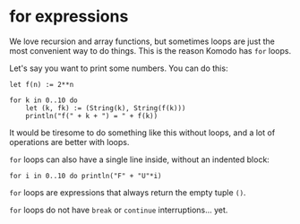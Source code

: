 # for expressions

We love recursion and array functions, but sometimes loops are just the most convenient way to do things. This is the reason Komodo has `for` loops.

Let's say you want to print some numbers. You can do this:

```
let f(n) := 2**n

for k in 0..10 do
    let (k, fk) := (String(k), String(f(k)))
    println("f(" + k + ") = " + f(k))
```

It would be tiresome to do something like this without loops, and a lot of operations are better with loops.

`for` loops can also have a single line inside, without an indented block:

```
for i in 0..10 do println("F" + "U"*i)
```

`for` loops are expressions that always return the empty tuple `()`.

`for` loops do not have `break` or `continue` interruptions... yet.
